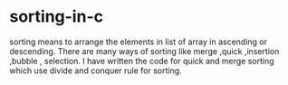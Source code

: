 # sorting-in-c

sorting means to arrange the elements in list of array in ascending or descending. There are many ways of sorting like merge ,quick ,insertion ,bubble , selection.
I have written the code for quick and merge sorting which use divide and conquer rule for sorting.
